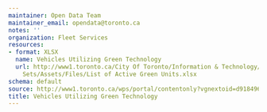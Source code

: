 ```yaml
---
maintainer: Open Data Team
maintainer_email: opendata@toronto.ca
notes: ''
organization: Fleet Services
resources:
- format: XLSX
  name: Vehicles Utilizing Green Technology
  url: http://www1.toronto.ca/City Of Toronto/Information & Technology/Open Data/Data
    Sets/Assets/Files/List of Active Green Units.xlsx
schema: default
source: http://www1.toronto.ca/wps/portal/contentonly?vgnextoid=d91849698bf24510VgnVCM10000071d60f89RCRD&vgnextchannel=1a66e03bb8d1e310VgnVCM10000071d60f89RCRD
title: Vehicles Utilizing Green Technology
---
```

